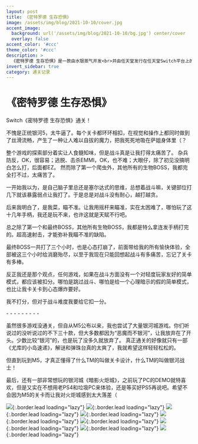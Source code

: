 ```yaml
---
layout: post
title: 《密特罗德 生存恐惧》
image: /assets/img/blog/2021-10-10/cover.jpg
accent_image: 
  background: url('/assets/img/blog/2021-10-10/bg.jpg') center/cover
  overlay: false
accent_color: '#ccc'
theme_color: '#ccc'
description: >
  《密特罗德 生存恐惧》是一款由水银蒸气开发<br>并由任天堂发行在任天堂Switch平台上的动作冒险游戏。<br>本作是《密特罗德系列》的主系列第五部正统续作，<br>是2D主系列时隔19年后的新作。
invert_sidebar: true
category: 通关记录
---
```


# 《密特罗德 生存恐惧》

Switch《密特罗德 生存恐惧》通关！

不愧是正统银河5，太牛逼了。每个关卡都环环相扣，在视觉和操作上都同时做到了丝滑流畅，产生了一种让人难以自拔的魔力，把我死死地吸在萨姐身体里（？

整个游戏的探索部分着实让人食髓知味，但是战斗真是让我打得太痛苦了。
杂兵防反，OK，很容易；逃脱、击杀EMMI，OK，也不难；大眼仔，除了初见没搞明白怎么打，后面都EZ。
然而除了第一个爬虫外，其他所有的生物BOSS，我都完全打不过，太痛苦了。

一开始我以为，是自己脑子里总还是塞尔达式的思维，总想着战斗嘛，关键部位打几下就该暴露弱点让我打了。于是总是对战斗没有耐心，越打越贪。

后来我明白了，是我菜，瞄不准。让我用摇杆来瞄准，实在太困难了，哪怕玩了这十几年手柄，我还是玩不来，也许这就是天赋不行吧。

总之除了第一个和最终BOSS，其他所有生物BOSS，我都是特么拿连发手柄打完的。超高速射击，才能弥补我瞄不准的缺陷。

最终BOSS一共打了三个小时，也是心态打崩了，前面带给我的所有愉快体验，全部被这三个小时给消磨殆尽，以至于我现在只能回想起战斗有多痛苦，忘记了关卡有多棒。

反正我还是那个观点，任何游戏，如果在战斗方面没有一个对轻度玩家友好的简单模式，都应该被扣分。哪怕是跳过战斗、哪怕是给一个心理暗示的假的简单模式，也比让我卡关卡到心态爆炸要好。

我不打分，但对于战斗难度我要给它扣一分。

\- \- \- \- \- \- \- \- \- 

虽然很多游戏没通关，但自从M5公布以来，我也尝试了大量银河城游戏。你们听说过的没听说过的不下三十款，但大多数都因为“恶魔而不银河”，让我放弃在了开头。少数比较“银河”的，也是玩了没多久就放弃了。
真正通关的好像就只有一部《尤库的小岛速递》，解谜和弹珠台真的太爽了，我就希望这样轻轻松松的。

但直到玩到M5，才真正懂得了什么TM的叫做关卡设计，什么TM的叫做银河战士！

最后，还有一部非常想玩的银河城《暗影火炬城》，之前玩了PC的DEMO就特喜欢，但是又实在不想用老PS4和垃圾PC来体验，还是等买好PS5再说吧。希望不会因为M5的关卡而让我对火炬城感到太大落差（


![](/assets/img/blog/2021-10-10/1.jpg){:.border.lead loading="lazy"}
![](/assets/img/blog/2021-10-10/2.jpg){:.border.lead loading="lazy"}
![](/assets/img/blog/2021-10-10/3.jpg){:.border.lead loading="lazy"}
![](/assets/img/blog/2021-10-10/4.jpg){:.border.lead loading="lazy"}
![](/assets/img/blog/2021-10-10/5.jpg){:.border.lead loading="lazy"}
![](/assets/img/blog/2021-10-10/6.jpg){:.border.lead loading="lazy"}
![](/assets/img/blog/2021-10-10/7.jpg){:.border.lead loading="lazy"}
![](/assets/img/blog/2021-10-10/8.jpg){:.border.lead loading="lazy"}
![](/assets/img/blog/2021-10-10/9.jpg){:.border.lead loading="lazy"}

